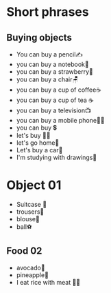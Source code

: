 # Short phrases

## Buying objects

- You can buy a pencil✍
- you can buy a notebook📓
- you can buy a strawberry🍓
- you can buy a chair🪑
- you can buy a cup of coffee☕
- you can buy a cup of tea ☕
- you can buy a television📺
- you can buy a mobile phone📱🤳
- you can buy 💲
- let's buy 🚶‍♂️
- let's go home🏡
- Let's buy a car🚗
- I'm studying with drawings📔

# Object 01

- Suitcase 🧳
- trousers👖
- blouse🧥
- ball⚽

## Food 02

- avocado🥑
- pineapple🍍
- I eat rice with meat 🌾🍖
